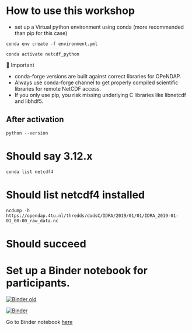 # How to use this workshop

- set up a Virtual python environment using conda (more recommended than pip for this case)

`conda env create -f environment.yml `

`conda activate netcdf_python`

🚨 Important
-  conda-forge versions are built against correct libraries for OPeNDAP.
- Always use conda-forge channel to get properly compiled scientific libraries for remote NetCDF access.
- If you only use pip, you risk missing underlying C libraries like libnetcdf and libhdf5.

## After activation

`python --version`
# Should say 3.12.x

`conda list netcdf4`
# Should list netcdf4 installed

`ncdump -h https://opendap.4tu.nl/thredds/dodsC/IDRA/2019/01/01/IDRA_2019-01-01_00-00_raw_data.nc`
# Should succeed

# Set up a Binder notebook for participants. 

[![Binder old](https://mybinder.org/badge_logo.svg)](https://mybinder.org/v2/gh/leilaicruz/Interoperability_workshop_domain_specific/HEAD?urlpath=%2Fdoc%2Ftree%2Fparticipants_live_code.ipynb)

[![Binder](https://mybinder.org/badge_logo.svg)](https://mybinder.org/v2/gh/leilaicruz/Interoperability_workshop_domain_specific/HEAD?labpath=doc/participants_live_code.ipynb)



Go to Binder notebook [here](https://mybinder.org/v2/gh/leilaicruz/Interoperability_workshop_domain_specific/ef45d7c58253be63a43dd08a7f18135c83a30965?urlpath=lab%2Ftree%2Fparticipants_live_code.ipynb)
